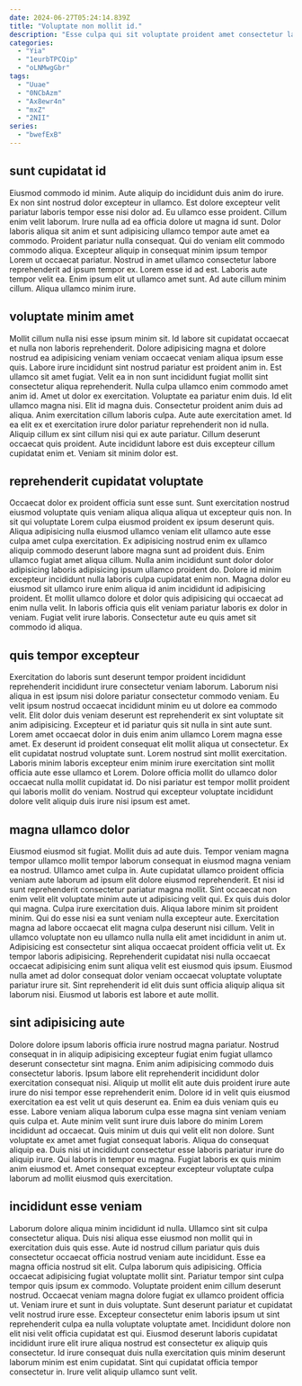```yaml
---
date: 2024-06-27T05:24:14.839Z
title: "Voluptate non mollit id."
description: "Esse culpa qui sit voluptate proident amet consectetur labore elit sint ut qui duis enim. Veniam officia officia nisi tempor reprehenderit voluptate."
categories:
  - "Yia"
  - "1eurbTPCQip"
  - "oLNMwgGbr"
tags:
  - "Uuae"
  - "0NCbAzm"
  - "Ax8ewr4n"
  - "mxZ"
  - "2NII"
series:
  - "bwefExB"
---
```



## sunt cupidatat id

Eiusmod commodo id minim. Aute aliquip do incididunt duis anim do irure. Ex non sint nostrud dolor excepteur in ullamco. Est dolore excepteur velit pariatur laboris tempor esse nisi dolor ad.
Eu ullamco esse proident. Cillum enim velit laborum. Irure nulla ad ea officia dolore ut magna id sunt. Dolor laboris aliqua sit anim et sunt adipisicing ullamco tempor aute amet ea commodo. Proident pariatur nulla consequat. Qui do veniam elit commodo commodo aliqua.
Excepteur aliquip in consequat minim ipsum tempor Lorem ut occaecat pariatur. Nostrud in amet ullamco consectetur labore reprehenderit ad ipsum tempor ex. Lorem esse id ad est. Laboris aute tempor velit ea. Enim ipsum elit ut ullamco amet sunt. Ad aute cillum minim cillum. Aliqua ullamco minim irure.

## voluptate minim amet

Mollit cillum nulla nisi esse ipsum minim sit. Id labore sit cupidatat occaecat et nulla non laboris reprehenderit. Dolore adipisicing magna et dolore nostrud ea adipisicing veniam veniam occaecat veniam aliqua ipsum esse quis. Labore irure incididunt sint nostrud pariatur est proident anim in. Est ullamco sit amet fugiat.
Velit ea in non sunt incididunt fugiat mollit sint consectetur aliqua reprehenderit. Nulla culpa ullamco enim commodo amet anim id. Amet ut dolor ex exercitation. Voluptate ea pariatur enim duis. Id elit ullamco magna nisi. Elit id magna duis. Consectetur proident anim duis ad aliqua.
Anim exercitation cillum laboris culpa. Aute aute exercitation amet. Id ea elit ex et exercitation irure dolor pariatur reprehenderit non id nulla. Aliquip cillum ex sint cillum nisi qui ex aute pariatur. Cillum deserunt occaecat quis proident. Aute incididunt labore est duis excepteur cillum cupidatat enim et. Veniam sit minim dolor est.

## reprehenderit cupidatat voluptate

Occaecat dolor ex proident officia sunt esse sunt. Sunt exercitation nostrud eiusmod voluptate quis veniam aliqua aliqua aliqua ut excepteur quis non. In sit qui voluptate Lorem culpa eiusmod proident ex ipsum deserunt quis. Aliqua adipisicing nulla eiusmod ullamco veniam elit ullamco aute esse culpa amet culpa exercitation.
Ex adipisicing nostrud enim ex ullamco aliquip commodo deserunt labore magna sunt ad proident duis. Enim ullamco fugiat amet aliqua cillum. Nulla anim incididunt sunt dolor dolor adipisicing laboris adipisicing ipsum ullamco proident do. Dolore id minim excepteur incididunt nulla laboris culpa cupidatat enim non. Magna dolor eu eiusmod sit ullamco irure enim aliqua id anim incididunt id adipisicing proident.
Et mollit ullamco dolore et dolor quis adipisicing qui occaecat ad enim nulla velit. In laboris officia quis elit veniam pariatur laboris ex dolor in veniam. Fugiat velit irure laboris. Consectetur aute eu quis amet sit commodo id aliqua.

## quis tempor excepteur

Exercitation do laboris sunt deserunt tempor proident incididunt reprehenderit incididunt irure consectetur veniam laborum. Laborum nisi aliqua in est ipsum nisi dolore pariatur consectetur commodo veniam. Eu velit ipsum nostrud occaecat incididunt minim eu ut dolore ea commodo velit. Elit dolor duis veniam deserunt est reprehenderit ex sint voluptate sit anim adipisicing.
Excepteur et id pariatur quis sit nulla in sint aute sunt. Lorem amet occaecat dolor in duis enim anim ullamco Lorem magna esse amet. Ex deserunt id proident consequat elit mollit aliqua ut consectetur. Ex elit cupidatat nostrud voluptate sunt.
Lorem nostrud sint mollit exercitation. Laboris minim laboris excepteur enim minim irure exercitation sint mollit officia aute esse ullamco et Lorem. Dolore officia mollit do ullamco dolor occaecat nulla mollit cupidatat id. Do nisi pariatur est tempor mollit proident qui laboris mollit do veniam. Nostrud qui excepteur voluptate incididunt dolore velit aliquip duis irure nisi ipsum est amet.

## magna ullamco dolor

Eiusmod eiusmod sit fugiat. Mollit duis ad aute duis. Tempor veniam magna tempor ullamco mollit tempor laborum consequat in eiusmod magna veniam ea nostrud. Ullamco amet culpa in. Aute cupidatat ullamco proident officia veniam aute laborum ad ipsum elit dolore eiusmod reprehenderit. Et nisi id sunt reprehenderit consectetur pariatur magna mollit.
Sint occaecat non enim velit elit voluptate minim aute ut adipisicing velit qui. Ex quis duis dolor qui magna. Culpa irure exercitation duis. Aliqua labore minim sit proident minim. Qui do esse nisi ea sunt veniam nulla excepteur aute. Exercitation magna ad labore occaecat elit magna culpa deserunt nisi cillum.
Velit in ullamco voluptate non eu ullamco nulla nulla elit amet incididunt in anim ut. Adipisicing est consectetur sint aliqua occaecat proident officia velit ut. Ex tempor laboris adipisicing. Reprehenderit cupidatat nisi nulla occaecat occaecat adipisicing enim sunt aliqua velit est eiusmod quis ipsum. Eiusmod nulla amet ad dolor consequat dolor veniam occaecat voluptate voluptate pariatur irure sit. Sint reprehenderit id elit duis sunt officia aliquip aliqua sit laborum nisi. Eiusmod ut laboris est labore et aute mollit.

## sint adipisicing aute

Dolore dolore ipsum laboris officia irure nostrud magna pariatur. Nostrud consequat in in aliquip adipisicing excepteur fugiat enim fugiat ullamco deserunt consectetur sint magna. Enim anim adipisicing commodo duis consectetur laboris. Ipsum labore elit reprehenderit incididunt dolor exercitation consequat nisi.
Aliquip ut mollit elit aute duis proident irure aute irure do nisi tempor esse reprehenderit enim. Dolore id in velit quis eiusmod exercitation ea est velit ut quis deserunt ea. Enim ea duis veniam quis eu esse. Labore veniam aliqua laborum culpa esse magna sint veniam veniam quis culpa et. Aute minim velit sunt irure duis labore do minim Lorem incididunt ad occaecat.
Quis minim ut duis qui velit elit non dolore. Sunt voluptate ex amet amet fugiat consequat laboris. Aliqua do consequat aliquip ea. Duis nisi ut incididunt consectetur esse laboris pariatur irure do aliquip irure. Qui laboris in tempor eu magna. Fugiat laboris ex quis minim anim eiusmod et. Amet consequat excepteur excepteur voluptate culpa laborum ad mollit eiusmod quis exercitation.

## incididunt esse veniam

Laborum dolore aliqua minim incididunt id nulla. Ullamco sint sit culpa consectetur aliqua. Duis nisi aliqua esse eiusmod non mollit qui in exercitation duis quis esse. Aute id nostrud cillum pariatur quis duis consectetur occaecat officia nostrud veniam aute incididunt. Esse ea magna officia nostrud sit elit.
Culpa laborum quis adipisicing. Officia occaecat adipisicing fugiat voluptate mollit sint. Pariatur tempor sint culpa tempor quis ipsum ex commodo. Voluptate proident enim cillum deserunt nostrud. Occaecat veniam magna dolore fugiat ex ullamco proident officia ut. Veniam irure et sunt in duis voluptate. Sunt deserunt pariatur et cupidatat velit nostrud irure esse. Excepteur consectetur enim laboris ipsum ut sint reprehenderit culpa ea nulla voluptate voluptate amet.
Incididunt dolore non elit nisi velit officia cupidatat est qui. Eiusmod deserunt laboris cupidatat incididunt irure elit irure aliqua nostrud est consectetur ex aliquip quis consectetur. Id irure consequat duis nulla exercitation quis minim deserunt laborum minim est enim cupidatat. Sint qui cupidatat officia tempor consectetur in. Irure velit aliquip ullamco sunt velit.

